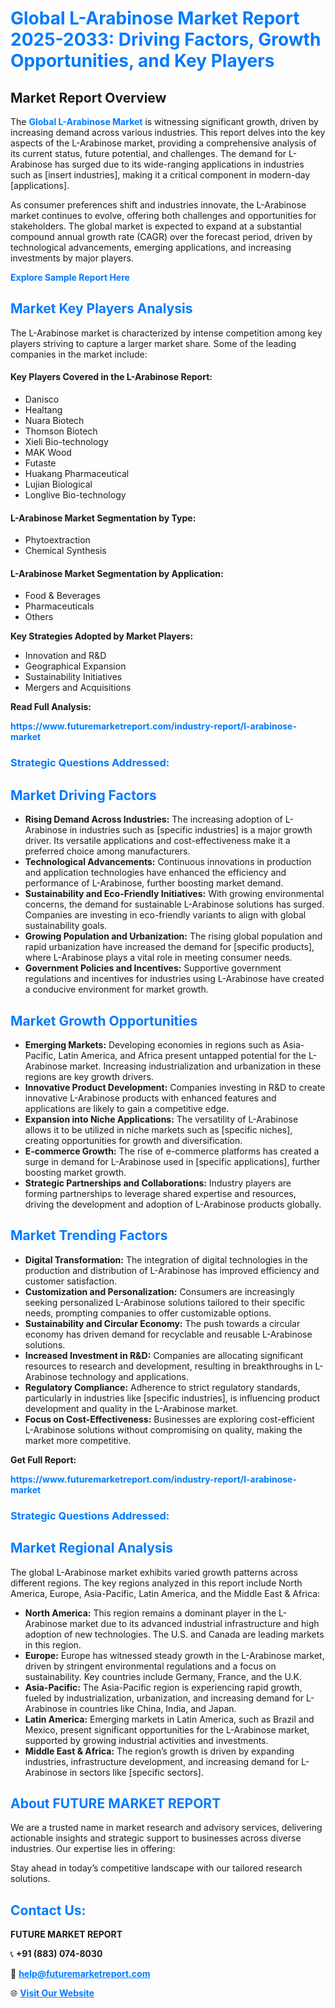 <h1 style="color: #007BFF;">Global L-Arabinose Market Report 2025-2033: Driving Factors, Growth Opportunities, and Key Players</h1>

<section id="overview">
<h2>Market Report Overview</h2>
<p>The <a href="https://www.futuremarketreport.com/industry-report/l-arabinose-market" style="color: #007BFF; text-decoration: none;"><strong>Global L-Arabinose Market</strong></a> is witnessing significant growth, driven by increasing demand across various industries. This report delves into the key aspects of the L-Arabinose market, providing a comprehensive analysis of its current status, future potential, and challenges. The demand for L-Arabinose has surged due to its wide-ranging applications in industries such as [insert industries], making it a critical component in modern-day [applications].</p>
<p>As consumer preferences shift and industries innovate, the L-Arabinose market continues to evolve, offering both challenges and opportunities for stakeholders. The global market is expected to expand at a substantial compound annual growth rate (CAGR) over the forecast period, driven by technological advancements, emerging applications, and increasing investments by major players.</p>
</section>

<section id="overview">
<p><a href="https://www.futuremarketreport.com/request-sample/reportId=46846" style="color: #007BFF; text-decoration: none;"><strong>Explore Sample Report Here</strong></a></p>
</section>

<section id="key-players">
<h2 style="color: #007BFF;">Market Key Players Analysis</h2>
<p>The L-Arabinose market is characterized by intense competition among key players striving to capture a larger market share. Some of the leading companies in the market include:</p>
<h4>Key Players Covered in the L-Arabinose Report:</h4>
<ul><li>Danisco</li><li>Healtang</li><li>Nuara Biotech</li><li>Thomson Biotech</li><li>Xieli Bio-technology</li><li>MAK Wood</li><li>Futaste</li><li>Huakang Pharmaceutical</li><li>Lujian Biological</li><li>Longlive Bio-technology</li></ul>
<h4>L-Arabinose Market Segmentation by Type:</h4>
<ul><li>Phytoextraction</li><li>Chemical Synthesis</li></ul>

<h4>L-Arabinose Market Segmentation by Application:</h4>
<ul><li>Food &amp; Beverages</li><li>Pharmaceuticals</li><li>Others</li></ul>
<p><strong>Key Strategies Adopted by Market Players:</strong></p>
<ul>
<li>Innovation and R&D</li>
<li>Geographical Expansion</li>
<li>Sustainability Initiatives</li>
<li>Mergers and Acquisitions</li>
</ul>
</section>

<section>
<p><strong>Read Full Analysis: </strong></p><a href="https://www.futuremarketreport.com/industry-report/l-arabinose-market" style="color: #007BFF; text-decoration: none;"><strong>https://www.futuremarketreport.com/industry-report/l-arabinose-market</strong></a>
<h3 style="color: #007BFF;">Strategic Questions Addressed:</h3>
</section>

<section id="driving-factors">
<h2 style="color: #007BFF;">Market Driving Factors</h2>
<ul>
<li><strong>Rising Demand Across Industries:</strong> The increasing adoption of L-Arabinose in industries such as [specific industries] is a major growth driver. Its versatile applications and cost-effectiveness make it a preferred choice among manufacturers.</li>
<li><strong>Technological Advancements:</strong> Continuous innovations in production and application technologies have enhanced the efficiency and performance of L-Arabinose, further boosting market demand.</li>
<li><strong>Sustainability and Eco-Friendly Initiatives:</strong> With growing environmental concerns, the demand for sustainable L-Arabinose solutions has surged. Companies are investing in eco-friendly variants to align with global sustainability goals.</li>
<li><strong>Growing Population and Urbanization:</strong> The rising global population and rapid urbanization have increased the demand for [specific products], where L-Arabinose plays a vital role in meeting consumer needs.</li>
<li><strong>Government Policies and Incentives:</strong> Supportive government regulations and incentives for industries using L-Arabinose have created a conducive environment for market growth.</li>
</ul>
</section>

<section id="growth-opportunities">
<h2 style="color: #007BFF;">Market Growth Opportunities</h2>
<ul>
<li><strong>Emerging Markets:</strong> Developing economies in regions such as Asia-Pacific, Latin America, and Africa present untapped potential for the L-Arabinose market. Increasing industrialization and urbanization in these regions are key growth drivers.</li>
<li><strong>Innovative Product Development:</strong> Companies investing in R&D to create innovative L-Arabinose products with enhanced features and applications are likely to gain a competitive edge.</li>
<li><strong>Expansion into Niche Applications:</strong> The versatility of L-Arabinose allows it to be utilized in niche markets such as [specific niches], creating opportunities for growth and diversification.</li>
<li><strong>E-commerce Growth:</strong> The rise of e-commerce platforms has created a surge in demand for L-Arabinose used in [specific applications], further boosting market growth.</li>
<li><strong>Strategic Partnerships and Collaborations:</strong> Industry players are forming partnerships to leverage shared expertise and resources, driving the development and adoption of L-Arabinose products globally.</li>
</ul>
</section>

<section id="trending-factors">
<h2 style="color: #007BFF;">Market Trending Factors</h2>
<ul>
<li><strong>Digital Transformation:</strong> The integration of digital technologies in the production and distribution of L-Arabinose has improved efficiency and customer satisfaction.</li>
<li><strong>Customization and Personalization:</strong> Consumers are increasingly seeking personalized L-Arabinose solutions tailored to their specific needs, prompting companies to offer customizable options.</li>
<li><strong>Sustainability and Circular Economy:</strong> The push towards a circular economy has driven demand for recyclable and reusable L-Arabinose solutions.</li>
<li><strong>Increased Investment in R&D:</strong> Companies are allocating significant resources to research and development, resulting in breakthroughs in L-Arabinose technology and applications.</li>
<li><strong>Regulatory Compliance:</strong> Adherence to strict regulatory standards, particularly in industries like [specific industries], is influencing product development and quality in the L-Arabinose market.</li>
<li><strong>Focus on Cost-Effectiveness:</strong> Businesses are exploring cost-efficient L-Arabinose solutions without compromising on quality, making the market more competitive.</li>
</ul>
</section>

<section>
<p><strong>Get Full Report: </strong></p><a href="https://www.futuremarketreport.com/industry-report/l-arabinose-market" style="color: #007BFF; text-decoration: none;"><strong>https://www.futuremarketreport.com/industry-report/l-arabinose-market</strong></a>
<h3 style="color: #007BFF;">Strategic Questions Addressed:</h3>
</section>


<section id="regional-analysis">
<h2 style="color: #007BFF;">Market Regional Analysis</h2>
<p>The global L-Arabinose market exhibits varied growth patterns across different regions. The key regions analyzed in this report include North America, Europe, Asia-Pacific, Latin America, and the Middle East & Africa:</p>
<ul>
<li><strong>North America:</strong> This region remains a dominant player in the L-Arabinose market due to its advanced industrial infrastructure and high adoption of new technologies. The U.S. and Canada are leading markets in this region.</li>
<li><strong>Europe:</strong> Europe has witnessed steady growth in the L-Arabinose market, driven by stringent environmental regulations and a focus on sustainability. Key countries include Germany, France, and the U.K.</li>
<li><strong>Asia-Pacific:</strong> The Asia-Pacific region is experiencing rapid growth, fueled by industrialization, urbanization, and increasing demand for L-Arabinose in countries like China, India, and Japan.</li>
<li><strong>Latin America:</strong> Emerging markets in Latin America, such as Brazil and Mexico, present significant opportunities for the L-Arabinose market, supported by growing industrial activities and investments.</li>
<li><strong>Middle East & Africa:</strong> The region’s growth is driven by expanding industries, infrastructure development, and increasing demand for L-Arabinose in sectors like [specific sectors].</li>
</ul>
</section>

<footer>
<h2 style="color: #007BFF;">About FUTURE MARKET REPORT</h2>
<p>We are a trusted name in market research and advisory services, delivering actionable insights and strategic support to businesses across diverse industries. Our expertise lies in offering:</p>

<p>Stay ahead in today’s competitive landscape with our tailored research solutions.</p>

<h2 style="color: #007BFF;">Contact Us:</h2>
<p><strong>FUTURE MARKET REPORT</strong></p>
<p>📞 <strong>+91 (883) 074-8030</strong></p>
<p>📧 <strong><a href="mailto:help@futuremarketreport.com" style="color: #007BFF;">help@futuremarketreport.com</a></strong></p>
<p>🌐 <strong><a href="https://www.futuremarketreport.com/" style="color: #007BFF;">Visit Our Website</a></strong></p>
</footer>